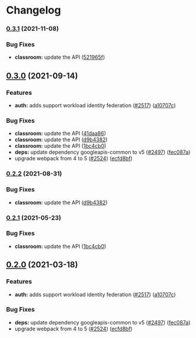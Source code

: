 # Changelog

### [0.3.1](https://www.github.com/googleapis/google-api-nodejs-client/compare/classroom-v0.3.0...classroom-v0.3.1) (2021-11-08)


### Bug Fixes

* **classroom:** update the API ([521965f](https://www.github.com/googleapis/google-api-nodejs-client/commit/521965f1191ddd76314cd8b5623839c9e912d308))

## [0.3.0](https://www.github.com/googleapis/google-api-nodejs-client/compare/classroom-v0.2.2...classroom-v0.3.0) (2021-09-14)


### Features

* **auth:** adds support workload identity federation ([#2517](https://www.github.com/googleapis/google-api-nodejs-client/issues/2517)) ([a10707c](https://www.github.com/googleapis/google-api-nodejs-client/commit/a10707c477759e7c9ef6360a2fe800856fb600c1))


### Bug Fixes

* **classroom:** update the API ([41daa86](https://www.github.com/googleapis/google-api-nodejs-client/commit/41daa86c05130e78c3e3b781264aa3f6c92e26cc))
* **classroom:** update the API ([d9b4382](https://www.github.com/googleapis/google-api-nodejs-client/commit/d9b4382e3d7bc162f8a9c092e37b8e2a7e789e57))
* **classroom:** update the API ([1bc4cb0](https://www.github.com/googleapis/google-api-nodejs-client/commit/1bc4cb0e9a6a5bfbf667736a98b23c910835bbe7))
* **deps:** update dependency googleapis-common to v5 ([#2497](https://www.github.com/googleapis/google-api-nodejs-client/issues/2497)) ([fec087a](https://www.github.com/googleapis/google-api-nodejs-client/commit/fec087abcf3d994dd41c3ffa0a0c12b1f9f09dae))
* upgrade webpack from 4 to 5  ([#2524](https://www.github.com/googleapis/google-api-nodejs-client/issues/2524)) ([ecfd8bf](https://www.github.com/googleapis/google-api-nodejs-client/commit/ecfd8bfcd06e1beabff7ec9a8c4000222379eb8d))

### [0.2.2](https://www.github.com/googleapis/google-api-nodejs-client/compare/classroom-v0.2.1...classroom-v0.2.2) (2021-08-31)


### Bug Fixes

* **classroom:** update the API ([d9b4382](https://www.github.com/googleapis/google-api-nodejs-client/commit/d9b4382e3d7bc162f8a9c092e37b8e2a7e789e57))

### [0.2.1](https://www.github.com/googleapis/google-api-nodejs-client/compare/classroom-v0.2.0...classroom-v0.2.1) (2021-05-23)


### Bug Fixes

* **classroom:** update the API ([1bc4cb0](https://www.github.com/googleapis/google-api-nodejs-client/commit/1bc4cb0e9a6a5bfbf667736a98b23c910835bbe7))

## [0.2.0](https://www.github.com/googleapis/google-api-nodejs-client/compare/classroom-v0.1.0...classroom-v0.2.0) (2021-03-18)


### Features

* **auth:** adds support workload identity federation ([#2517](https://www.github.com/googleapis/google-api-nodejs-client/issues/2517)) ([a10707c](https://www.github.com/googleapis/google-api-nodejs-client/commit/a10707c477759e7c9ef6360a2fe800856fb600c1))


### Bug Fixes

* **deps:** update dependency googleapis-common to v5 ([#2497](https://www.github.com/googleapis/google-api-nodejs-client/issues/2497)) ([fec087a](https://www.github.com/googleapis/google-api-nodejs-client/commit/fec087abcf3d994dd41c3ffa0a0c12b1f9f09dae))
* upgrade webpack from 4 to 5  ([#2524](https://www.github.com/googleapis/google-api-nodejs-client/issues/2524)) ([ecfd8bf](https://www.github.com/googleapis/google-api-nodejs-client/commit/ecfd8bfcd06e1beabff7ec9a8c4000222379eb8d))
